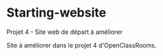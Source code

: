 # Starting-website

Projet 4 - Site web de départ à améliorer

Site à améliorer dans le projet 4 d'OpenClassRooms. 
